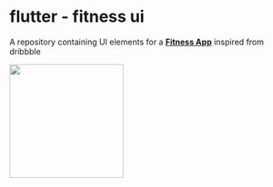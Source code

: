 # flutter - fitness ui

A repository containing UI elements for a **[Fitness App](https://dribbble.com/shots/5698597-Fitness-App)** inspired from dribbble

<img src="https://github.com/hauntarl/flui_002_fitness/blob/master/screenshots/home-page.gif" width="200">
